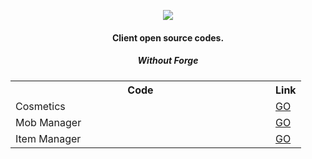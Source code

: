 <p align="center"><img src="https://i.ibb.co/crBPKCT/logo.png"></p>

<h4 align="center">Client open source codes.</h4>
<h5 align="center">Without Forge</h5>

<table align="center">
  <tr>
    <th width="400px">Code</th>
    <th>Link</th>
  </tr>
  <tr>
    <td>Cosmetics</td>
    <td><a href="https://github.com/zPoyraz/CamelotClient/tree/main/cosmetics">GO</a></td>
  </tr>
  <tr>
    <td>Mob Manager</td>
    <td><a href="https://github.com/zPoyraz/CamelotClient/tree/main/mobs">GO</a></td>
  </tr>
  <tr>
    <td>Item Manager</td>
    <td><a href="https://github.com/zPoyraz/CamelotClient/tree/main/items">GO</a></td>
  </tr>
</table>
